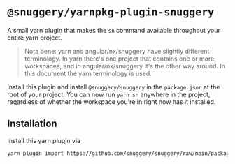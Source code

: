 # `@snuggery/yarnpkg-plugin-snuggery`

A small yarn plugin that makes the `sn` command available throughout your entire yarn project.

> Nota bene: yarn and angular/nx/snuggery have slightly different terminology. In yarn there's one project that contains one or more workspaces, and in angular/nx/snuggery it's the other way around.
> In this document the yarn terminology is used.

Install this plugin and install `@snuggery/snuggery` in the `package.json` at the root of your project. You can now run `yarn sn` anywhere in the project, regardless of whether the workspace you're in right now has it installed.

## Installation

Install this yarn plugin via

```bash
yarn plugin import https://github.com/snuggery/snuggery/raw/main/packages/yarn-plugin-snuggery/bin/%40yarnpkg/plugin-snuggery.js
```
